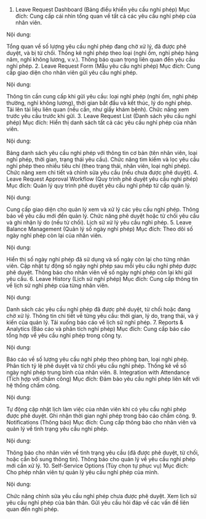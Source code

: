 1. Leave Request Dashboard (Bảng điều khiển yêu cầu nghỉ phép)
Mục đích: Cung cấp cái nhìn tổng quan về tất cả các yêu cầu nghỉ phép của nhân viên.

Nội dung:

Tổng quan về số lượng yêu cầu nghỉ phép đang chờ xử lý, đã được phê duyệt, và bị từ chối.
Thống kê nghỉ phép theo loại (nghỉ ốm, nghỉ phép hàng năm, nghỉ không lương, v.v.).
Thông báo quan trọng liên quan đến yêu cầu nghỉ phép.
2. Leave Request Form (Mẫu yêu cầu nghỉ phép)
Mục đích: Cung cấp giao diện cho nhân viên gửi yêu cầu nghỉ phép.

Nội dung:

Thông tin cần cung cấp khi gửi yêu cầu: loại nghỉ phép (nghỉ ốm, nghỉ phép thường, nghỉ không lương), thời gian bắt đầu và kết thúc, lý do nghỉ phép.
Tải lên tài liệu liên quan (nếu cần, như giấy khám bệnh).
Chức năng xem trước yêu cầu trước khi gửi.
3. Leave Request List (Danh sách yêu cầu nghỉ phép)
Mục đích: Hiển thị danh sách tất cả các yêu cầu nghỉ phép của nhân viên.

Nội dung:

Bảng danh sách yêu cầu nghỉ phép với thông tin cơ bản (tên nhân viên, loại nghỉ phép, thời gian, trạng thái yêu cầu).
Chức năng tìm kiếm và lọc yêu cầu nghỉ phép theo nhiều tiêu chí (theo trạng thái, nhân viên, loại nghỉ phép).
Chức năng xem chi tiết và chỉnh sửa yêu cầu (nếu chưa được phê duyệt).
4. Leave Request Approval Workflow (Quy trình phê duyệt yêu cầu nghỉ phép)
Mục đích: Quản lý quy trình phê duyệt yêu cầu nghỉ phép từ cấp quản lý.

Nội dung:

Cung cấp giao diện cho quản lý xem và xử lý các yêu cầu nghỉ phép.
Thông báo về yêu cầu mới đến quản lý.
Chức năng phê duyệt hoặc từ chối yêu cầu và ghi nhận lý do (nếu từ chối).
Lịch sử xử lý yêu cầu nghỉ phép.
5. Leave Balance Management (Quản lý số ngày nghỉ phép)
Mục đích: Theo dõi số ngày nghỉ phép còn lại của nhân viên.

Nội dung:

Hiển thị số ngày nghỉ phép đã sử dụng và số ngày còn lại cho từng nhân viên.
Cập nhật tự động số ngày nghỉ phép sau mỗi yêu cầu nghỉ phép được phê duyệt.
Thông báo cho nhân viên về số ngày nghỉ phép còn lại khi gửi yêu cầu.
6. Leave History (Lịch sử nghỉ phép)
Mục đích: Cung cấp thông tin về lịch sử nghỉ phép của từng nhân viên.

Nội dung:

Danh sách các yêu cầu nghỉ phép đã được phê duyệt, từ chối hoặc đang chờ xử lý.
Thông tin chi tiết về từng yêu cầu: thời gian, lý do, trạng thái, và ý kiến của quản lý.
Tải xuống báo cáo về lịch sử nghỉ phép.
7. Reports & Analytics (Báo cáo và phân tích nghỉ phép)
Mục đích: Cung cấp báo cáo tổng hợp về yêu cầu nghỉ phép trong công ty.

Nội dung:

Báo cáo về số lượng yêu cầu nghỉ phép theo phòng ban, loại nghỉ phép.
Phân tích tỷ lệ phê duyệt và từ chối yêu cầu nghỉ phép.
Thống kê về số ngày nghỉ phép trung bình của nhân viên.
8. Integration with Attendance (Tích hợp với chấm công)
Mục đích: Đảm bảo yêu cầu nghỉ phép liên kết với hệ thống chấm công.

Nội dung:

Tự động cập nhật lịch làm việc của nhân viên khi có yêu cầu nghỉ phép được phê duyệt.
Ghi nhận thời gian nghỉ phép trong báo cáo chấm công.
9. Notifications (Thông báo)
Mục đích: Cung cấp thông báo cho nhân viên và quản lý về tình trạng yêu cầu nghỉ phép.

Nội dung:

Thông báo cho nhân viên về tình trạng yêu cầu (đã được phê duyệt, từ chối, hoặc cần bổ sung thông tin).
Thông báo cho quản lý về yêu cầu nghỉ phép mới cần xử lý.
10. Self-Service Options (Tùy chọn tự phục vụ)
Mục đích: Cho phép nhân viên tự quản lý yêu cầu nghỉ phép của mình.

Nội dung:

Chức năng chỉnh sửa yêu cầu nghỉ phép chưa được phê duyệt.
Xem lịch sử yêu cầu nghỉ phép của bản thân.
Gửi yêu cầu hỏi đáp về các vấn đề liên quan đến nghỉ phép.